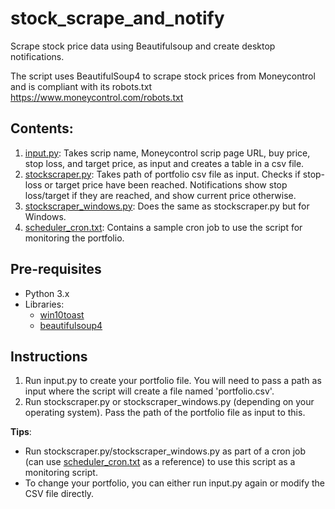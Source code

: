 # stock_scrape_and_notify
Scrape stock price data using Beautifulsoup and create desktop notifications.

The script uses BeautifulSoup4 to scrape stock prices from Moneycontrol and is compliant with its robots.txt
https://www.moneycontrol.com/robots.txt

## Contents:
1. [input.py](https://github.com/nimbid/stock_scrape_and_notify/blob/master/input.py): Takes scrip name, Moneycontrol scrip page URL, buy price, stop loss, and target price, as input and creates a table in a csv file.
2. [stockscraper.py](https://github.com/nimbid/stock_scrape_and_notify/blob/master/stockscraper.py): Takes path of portfolio csv file as input. Checks if stop-loss or target price have been reached. Notifications show stop loss/target if they are reached, and show current price otherwise.
3. [stockscraper_windows.py](https://github.com/nimbid/stock_scrape_and_notify/blob/master/stockscraper_windows.py): Does the same as stockscraper.py but for Windows.
4. [scheduler_cron.txt](https://github.com/nimbid/stock_scrape_and_notify/blob/master/scheduler_cron.txt): Contains a sample cron job to use the script for monitoring the portfolio.

## Pre-requisites
* Python 3.x
* Libraries:
  - [win10toast](https://pypi.org/project/win10toast/)
  - [beautifulsoup4](https://pypi.org/project/beautifulsoup4/)

## Instructions
1. Run input.py to create your portfolio file. You will need to pass a path as input where the script will create a file named 'portfolio.csv'.
2. Run stockscraper.py or stockscraper_windows.py (depending on your operating system). Pass the path of the portfolio file as input to this.

**Tips**:
* Run stockscraper.py/stockscraper_windows.py as part of a cron job (can use [scheduler_cron.txt](https://github.com/nimbid/stock_scrape_and_notify/blob/master/scheduler_cron.txt) as a reference) to use this script as a monitoring script.
* To change your portfolio, you can either run input.py again or modify the CSV file directly.

